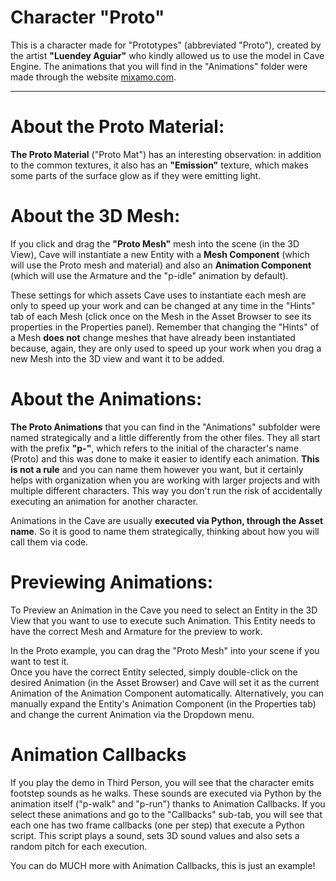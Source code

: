 # Character "Proto"
This is a character made for "Prototypes" (abbreviated "Proto"), created by the artist **"Luendey Aguiar"** who kindly allowed us to use the model in Cave Engine. The animations that you will find in the "Animations" folder were made through the website [mixamo.com](https://www.mixamo.com/#/).

--------

# About the Proto Material:
**The Proto Material** ("Proto Mat") has an interesting observation: in addition to the common textures, it also has an **"Emission"** texture, which makes some parts of the surface glow as if they were emitting light.

# About the 3D Mesh:
If you click and drag the **"Proto Mesh"** mesh into the scene (in the 3D View), Cave will instantiate a new Entity with a **Mesh Component** (which will use the Proto mesh and material) and also an **Animation Component** (which will use the Armature and the "p-idle" animation by default).

These settings for which assets Cave uses to instantiate each mesh are only to speed up your work and can be changed at any time in the "Hints" tab of each Mesh (click once on the Mesh in the Asset Browser to see its properties in the Properties panel). Remember that changing the "Hints" of a Mesh **does not** change meshes that have already been instantiated because, again, they are only used to speed up your work when you drag a new Mesh into the 3D view and want it to be added.

# About the Animations:
**The Proto Animations** that you can find in the "Animations" subfolder were named strategically and a little differently from the other files. They all start with the prefix **"p-"**, which refers to the initial of the character's name (Proto) and this was done to make it easier to identify each animation. **This is not a rule** and you can name them however you want, but it certainly helps with organization when you are working with larger projects and with multiple different characters. This way you don't run the risk of accidentally executing an animation for another character.

Animations in the Cave are usually **executed via Python, through the Asset name**. So it is good to name them strategically, thinking about how you will call them via code.

# Previewing Animations:
To Preview an Animation in the Cave you need to select an Entity in the 3D View that you want to use to execute such Animation. This Entity needs to have the correct Mesh and Armature for the preview to work.

<div class="green">
In the Proto example, you can drag the "Proto Mesh" into your scene if you want to test it.

</div>
Once you have the correct Entity selected, simply double-click on the desired Animation (in the Asset Browser) and Cave will set it as the current Animation of the Animation Component automatically. Alternatively, you can manually expand the Entity's Animation Component (in the Properties tab) and change the current Animation via the Dropdown menu.

# Animation Callbacks
If you play the demo in Third Person, you will see that the character emits footstep sounds as he walks. These sounds are executed via Python by the animation itself ("p-walk" and "p-run") thanks to Animation Callbacks. If you select these animations and go to the "Callbacks" sub-tab, you will see that each one has two frame callbacks (one per step) that execute a Python script. This script plays a sound, sets 3D sound values ​​and also sets a random pitch for each execution.

You can do MUCH more with Animation Callbacks, this is just an example!